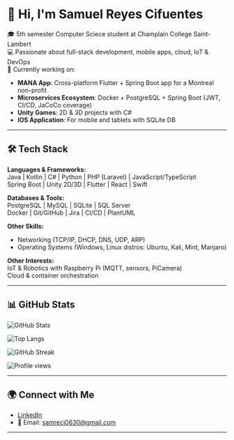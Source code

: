 # 👋 Hi, I'm Samuel Reyes Cifuentes

🎓 5th semester Computer Sciece student at Champlain College Saint-Lambert  
💻 Passionate about full-stack development, mobile apps, cloud, IoT & DevOps  
🚀 Currently working on:
- **MANA App**: Cross-platform Flutter + Spring Boot app for a Montreal non-profit  
- **Microservices Ecosystem**: Docker + PostgreSQL + Spring Boot (JWT, CI/CD, JaCoCo coverage)  
- **Unity Games**: 2D & 3D projects with C#
- **IOS Application**: For mobile and tablets with SQLite DB

---

## 🛠️ Tech Stack

**Languages & Frameworks:**  
Java | Kotlin | C# | Python | PHP (Laravel) | JavaScript/TypeScript  
Spring Boot | Unity 2D/3D | Flutter | React | Swift

**Databases & Tools:**  
PostgreSQL | MySQL | SQLite | SQL Server  
Docker | Git/GitHub | Jira | CI/CD | PlantUML  

**Other Skills:**  
- Networking (TCP/IP, DHCP, DNS, UDP, ARP)  
- Operating Systems (Windows, Linux distros: Ubuntu, Kali, Mint, Manjaro)  

**Other Interests:**  
IoT & Robotics with Raspberry Pi (MQTT, sensors, PiCamera)  
Cloud & container orchestration  

---

## 📊 GitHub Stats

![GitHub Stats](https://github-readme-stats.vercel.app/api?username=elPerax&show_icons=true&theme=tokyonight)

![Top Langs](https://github-readme-stats.vercel.app/api/top-langs/?username=elPerax&layout=compact&theme=tokyonight)

![GitHub Streak](https://github-readme-streak-stats.herokuapp.com/?user=elPerax&theme=tokyonight)

![Profile views](https://komarev.com/ghpvc/?username=elPerax&color=blue&style=flat)


---

## 🌍 Connect with Me

- [LinkedIn](https://www.linkedin.com/in/samuel-reyes-cifuentes-060939383)
- 📧 Email: samreci0630@gmail.com  

---


